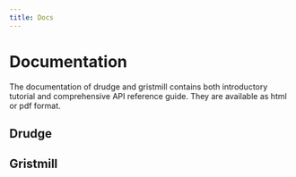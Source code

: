 ```yaml
---
title: Docs
---
```


# Documentation

The documentation of drudge and gristmill contains both introductory tutorial
and comprehensive API reference guide.  They are available as html or pdf
format.


## Drudge


## Gristmill

